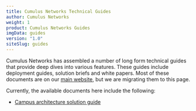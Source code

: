 ```yaml
---
title: Cumulus Networks Technical Guides
author: Cumulus Networks
weight: 1
product: Cumulus Networks Guides
imgData: guides
version: "1.0"
siteSlug: guides
---
```


Cumulus Networks has assembled a number of long form technical guides that provide
deep dives into various features. These guides include deployment guides,
solution briefs and white papers. Most of these documents are on our
[main website](https://cumulusnetworks.com/learn/resources/installation-guides), but
we are migrating them to this page.

Currently, the available documents here include the following:

- [Campus architecture solution guide](campus-architecture-guide)
